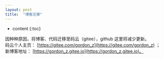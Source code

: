 ```yaml
---
layout: post
title:  "博客迁移"
---
```


* content
{:toc}

因种种原因，将博客、代码迁移至码云（gitee），github 这里将减少更新。  
码云个人主页： [https://gitee.com/gordon_z](https://gitee.com/gordon_z) ；  
新博客地址： [https://gordon_z.gitee.io](https://gordon_z.gitee.io)。  
